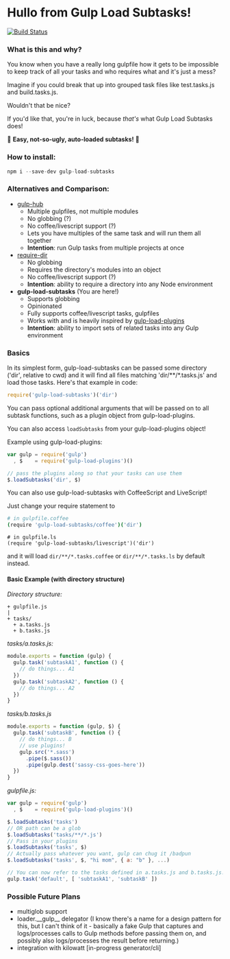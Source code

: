 # Hullo from Gulp Load Subtasks!
[![Build Status](https://travis-ci.org/fluffywaffles/gulp-load-subtasks.svg?branch=master)](https://travis-ci.org/skorlir/gulp-load-subtasks)

### What is this and why?

You know when you have a really long gulpfile how it gets to be impossible to
keep track of all your tasks and who requires what and it's just a mess?

Imagine if you could break that up into grouped task files like test.tasks.js
and build.tasks.js.

Wouldn't that be nice?

If you'd like that, you're in luck, because _that's_ what Gulp Load Subtasks
does!

:tada: **Easy, not-so-ugly, auto-loaded subtasks!** :tada:

### How to install:
```js
npm i --save-dev gulp-load-subtasks
```

### Alternatives and Comparison:
* [gulp-hub](https://github.com/frankwallis/gulp-hub)
  * Multiple gulpfiles, not multiple modules
  * No globbing (?)
  * No coffee/livescript support (?)
  * Lets you have multiples of the same task and will run them all together
  * **Intention**: run Gulp tasks from multiple projects at once
* [require-dir](https://github.com/aseemk/requireDir)
  * No globbing
  * Requires the directory's modules into an object
  * No coffee/livescript support  (?)
  * **Intention**: ability to require a directory into any Node environment
* **gulp-load-subtasks** (You are here!)
  * Supports globbing
  * Opinionated
  * Fully supports coffee/livescript tasks, gulpfiles
  * Works with and is heavily inspired by
    [gulp-load-plugins](https://github.com/jackfranklin/gulp-load-plugins)
  * **Intention**: ability to import sets of related tasks into any Gulp
    environment

### Basics

In its simplest form, gulp-load-subtasks can be passed some directory ('dir', relative to cwd) and it will find all files matching 'dir/\*\*/\*.tasks.js' and load those tasks. Here's that example in code:

```js
require('gulp-load-subtasks')('dir')
```

You can pass optional additional arguments that will be passed on to all subtask functions,
such as a plugin object from gulp-load-plugins.

You can also access `loadSubtasks` from your gulp-load-plugins object!

Example using gulp-load-plugins:

```js
var gulp = require('gulp')
  , $    = require('gulp-load-plugins')()

// pass the plugins along so that your tasks can use them
$.loadSubtasks('dir', $)
```

You can also use gulp-load-subtasks with CoffeeScript and LiveScript!

Just change your require statement to

```coffee
# in gulpfile.coffee
(require 'gulp-load-subtasks/coffee')('dir')
```

```ls
# in gulpfile.ls
(require 'gulp-load-subtasks/livescript')('dir')
```

and it will load `dir/**/*.tasks.coffee` or `dir/**/*.tasks.ls` by default
instead.

#### Basic Example (with directory structure)

_Directory structure:_

```
+ gulpfile.js
|
+ tasks/
  + a.tasks.js
  + b.tasks.js
```

_tasks/a.tasks.js:_

```js
module.exports = function (gulp) {
  gulp.task('subtaskA1', function () {
    // do things... A1
  })
  gulp.task('subtaskA2', function () {
    // do things... A2
  })
}
```

_tasks/b.tasks.js_

```js
module.exports = function (gulp, $) {
  gulp.task('subtaskB', function () {
    // do things... B
    // use plugins!
    gulp.src('*.sass')
      .pipe($.sass())
      .pipe(gulp.dest('sassy-css-goes-here'))
  })
}
```

_gulpfile.js:_

```js
var gulp = require('gulp')
  , $    = require('gulp-load-plugins')()

$.loadSubtasks('tasks')
// OR path can be a glob
$.loadSubtasks('tasks/**/*.js')
// Pass in your plugins
$.loadSubtasks('tasks', $)
// Actually pass whatever you want, gulp can chug it /badpun
$.loadSubtasks('tasks', $, "hi mom", { a: "b" }, ...)

// You can now refer to the tasks defined in a.tasks.js and b.tasks.js!
gulp.task('default', [ 'subtaskA1', 'subtaskB' ])
```

### Possible Future Plans

* multiglob support
* loader.\_\_gulp\_\_ delegator (I know there's a name for a design pattern for
  this, but I can't think of it - basically a fake Gulp that captures and
  logs/processes calls to Gulp methods before passing them on, and possibly also
  logs/processes the result before returning.)
* integration with kilowatt [in-progress generator/cli]

